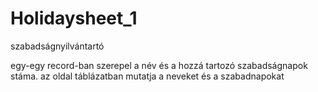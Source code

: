 # Holidaysheet_1
szabadságnyilvántartó

egy-egy record-ban szerepel a név és a hozzá tartozó szabadságnapok stáma. 
az oldal táblázatban mutatja a neveket és a szabadnapokat
